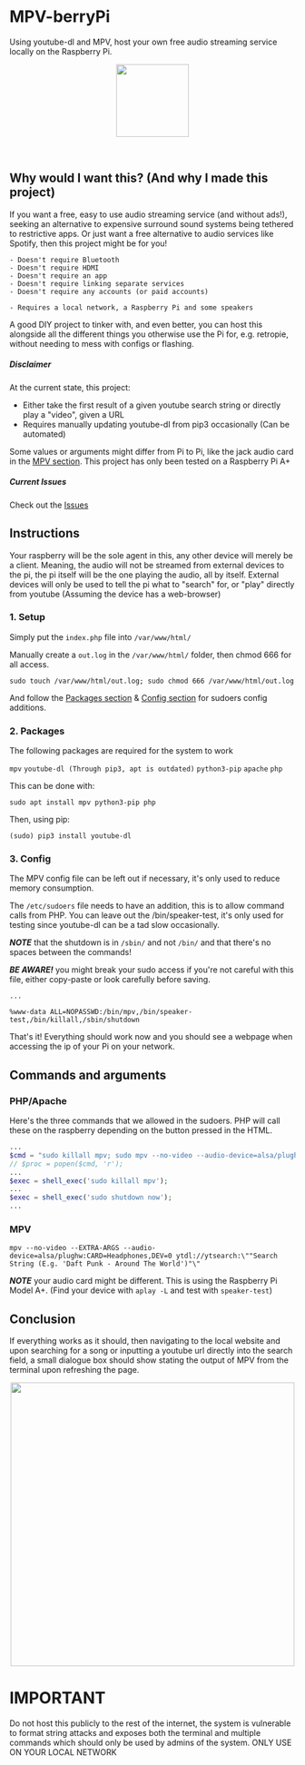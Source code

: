 # MPV-berryPi
Using youtube-dl and MPV, host your own free audio streaming service locally on the Raspberry Pi.

<p align="center">
  <img width="128" src="https://user-images.githubusercontent.com/14123880/184543425-90f57adf-c123-4138-aec1-b6c349e30eeb.png">
</p>
<br>

## Why would I want this? (And why I made this project)
If you want a free, easy to use audio streaming service (and without ads!), seeking an alternative to expensive surround sound systems being tethered to restrictive apps. Or just want a free alternative to audio services like Spotify, then this project might be for you!

```
- Doesn't require Bluetooth
- Doesn't require HDMI
- Doesn't require an app
- Doesn't require linking separate services
- Doesn't require any accounts (or paid accounts)
```
```
- Requires a local network, a Raspberry Pi and some speakers
```

A good DIY project to tinker with, and even better, you can host this alongside all the different things you otherwise use the Pi for, e.g. retropie, without needing to mess with configs or flashing.

##### Disclaimer
At the current state, this project:
* Either take the first result of a given youtube search string or directly play a "video", given a URL
* Requires manually updating youtube-dl from pip3 occasionally (Can be automated)

Some values or arguments might differ from Pi to Pi, like the jack audio card in the [MPV section](#mpv). This project has only been tested on a Raspberry Pi A+

##### Current Issues
Check out the [Issues](https://github.com/DefaultV/mpvberrypi/issues)

## Instructions
Your raspberry will be the sole agent in this, any other device will merely be a client. Meaning, the audio will not be streamed from external devices to the pi, the pi itself will be the one playing the audio, all by itself. External devices will only be used to tell the pi what to "search" for, or "play" directly from youtube (Assuming the device has a web-browser)

### 1. Setup
Simply put the ```index.php``` file into ```/var/www/html/```

Manually create a ```out.log``` in the ```/var/www/html/``` folder, then chmod 666 for all access.

```
sudo touch /var/www/html/out.log; sudo chmod 666 /var/www/html/out.log
```

And follow the [Packages section](#packages) & [Config section](#config) for sudoers config additions.

<a name="packages"></a>
### 2. Packages
The following packages are required for the system to work

```mpv```
```youtube-dl (Through pip3, apt is outdated)```
```python3-pip```
```apache```
```php```

This can be done with:

```
sudo apt install mpv python3-pip php
```

Then, using pip:

```
(sudo) pip3 install youtube-dl
```

<a name="config"></a>
### 3. Config
The MPV config file can be left out if necessary, it's only used to reduce memory consumption.

The `/etc/sudoers` file needs to have an addition, this is to allow command calls from PHP. You can leave out the /bin/speaker-test, it's only used for testing since youtube-dl can be a tad slow occasionally. 

***NOTE*** that the shutdown is in ```/sbin/``` and not ```/bin/``` and that there's no spaces between the commands!

***BE AWARE!*** you might break your sudo access if you're not careful with this file, either copy-paste or look carefully before saving.

```
...

%www-data ALL=NOPASSWD:/bin/mpv,/bin/speaker-test,/bin/killall,/sbin/shutdown
```

That's it! Everything should work now and you should see a webpage when accessing the ip of your Pi on your network.

## Commands and arguments

### PHP/Apache
Here's the three commands that we allowed in the sudoers. PHP will call these on the raspberry depending on the button pressed in the HTML.

```php
...
$cmd = "sudo killall mpv; sudo mpv --no-video --audio-device=alsa/plughw:CARD=Headphones,DEV=0 ytdl://ytsearch:\"".$_POST["query"]."\" & disown;";
// $proc = popen($cmd, 'r');
...
$exec = shell_exec('sudo killall mpv');
...
$exec = shell_exec('sudo shutdown now');
...
```
<a name="mpv"></a>
### MPV
```
mpv --no-video --EXTRA-ARGS --audio-device=alsa/plughw:CARD=Headphones,DEV=0 ytdl://ytsearch:\""Search String (E.g. 'Daft Punk - Around The World')"\"
```
***NOTE*** your audio card might be different. This is using the Raspberry Pi Model A+. (Find your device with ```aplay -L``` and test with ```speaker-test```)


## Conclusion
If everything works as it should, then navigating to the local website and upon searching for a song or inputting a youtube url directly into the search field, a small dialogue box should show stating the output of MPV from the terminal upon refreshing the page.

<p align="center">
  <img width="500" src="https://user-images.githubusercontent.com/14123880/181741565-3d05e8f3-d303-41b6-87c8-01933f1ba699.png">
</p>


# IMPORTANT
Do not host this publicly to the rest of the internet, the system is vulnerable to format string attacks and exposes both the terminal and multiple commands which should only be used by admins of the system. ONLY USE ON YOUR LOCAL NETWORK
